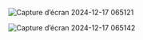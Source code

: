 ![Capture d’écran 2024-12-17 065121](https://github.com/user-attachments/assets/806a111c-c1f8-458e-a6ac-ebc9128ec22f)

![Capture d’écran 2024-12-17 065142](https://github.com/user-attachments/assets/b5d33243-7bbc-4cfe-9f78-7b785f4aee61)
